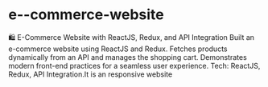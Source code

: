 # e--commerce-website
🛍️ E-Commerce Website with ReactJS, Redux, and API Integration Built an e-commerce website using ReactJS and Redux. Fetches products dynamically from an API and manages the shopping cart. Demonstrates modern front-end practices for a seamless user experience. Tech: ReactJS, Redux, API Integration.It is an responsive website
